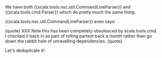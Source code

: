 We have both {{scala.tools.nsc.util.CommandLineParser}} and {{scala.tools.cmd.Parser}} which do pretty much the same thing.

{{scala.tools.nsc.util.CommandLineParser}} even says:

{quote}
XXX Note this has been completely obsolesced by scala.tools.cmd.
I checked it back in as part of rolling partest back a month
rather than go down the rabbit hole of unravelling dependencies.
{quote}

Let's deduplicate it!
